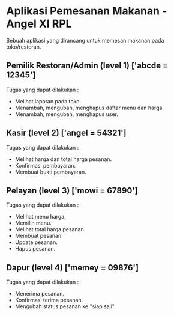 # Aplikasi Pemesanan Makanan - Angel XI RPL
Sebuah aplikasi yang dirancang untuk memesan makanan pada toko/restoran.

## Pemilik Restoran/Admin (level 1) ['abcde = 12345']
Tugas yang dapat dilakukan :
- Melihat laporan pada toko.
- Menambah, mengubah, menghapus daftar menu dan harga.
- Menambah, mengubah, menghapus user.

## Kasir (level 2) ['angel = 54321']
Tugas yang dapat dilakukan :
- Melihat harga dan total harga pesanan.
- Konfirmasi pembayaran.
- Membuat bukti pembayaran.

## Pelayan (level 3) ['mowi = 67890']
Tugas yang dapat dilakukan :
- Melihat menu harga.
- Memilih menu.
- Melihat total harga pesanan.
- Membuat pesanan.
- Update pesanan.
- Hapus pesanan.

## Dapur (level 4) ['memey = 09876']
Tugas yang dapat dilakukan :
- Menerima pesanan.
- Konfirmasi terima pesanan.
- Mengubah status pesanan ke "siap saji".